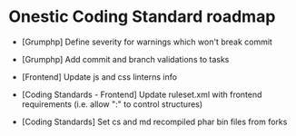 # Onestic Coding Standard roadmap

* [Grumphp] Define severity for warnings which won't break commit

* [Grumphp] Add commit and branch validations to tasks

* [Frontend] Update js and css linterns info

* [Coding Standards - Frontend] Update ruleset.xml with frontend requirements (i.e. allow ":" to control structures)

* [Coding Standards] Set cs and md recompiled phar bin files from forks
